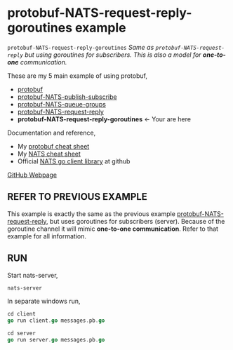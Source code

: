 # protobuf-NATS-request-reply-goroutines example

`protobuf-NATS-request-reply-goroutines` _Same as `protobuf-NATS-request-reply`
but using goroutines for subscribers.
This is also a model for **one-to-one** communication._

These are my 5 main example of using protobuf,

* [protobuf](https://github.com/JeffDeCola/my-go-examples/tree/master/messaging/protobuf)
* [protobuf-NATS-publish-subscribe](https://github.com/JeffDeCola/my-go-examples/tree/master/messaging/protobuf-NATS-publish-subscribe)
* [protobuf-NATS-queue-groups](https://github.com/JeffDeCola/my-go-examples/tree/master/messaging/protobuf-NATS-queue-groups)
* [protobuf-NATS-request-reply](https://github.com/JeffDeCola/my-go-examples/tree/master/messaging/protobuf-NATS-request-reply)
* **protobuf-NATS-request-reply-goroutines** <- Your are here

Documentation and reference,

* My [protobuf cheat sheet](https://github.com/JeffDeCola/my-cheat-sheets/tree/master/software/development/software-architectures/messaging/protobuf-cheat-sheet)
* My [NATS cheat sheet](https://github.com/JeffDeCola/my-cheat-sheets/tree/master/software/development/software-architectures/messaging/NATS-cheat-sheet)
* Official [NATS go client library](https://github.com/nats-io/nats.go)
  at github

[GitHub Webpage](https://jeffdecola.github.io/my-go-examples/)

## REFER TO PREVIOUS EXAMPLE

This example is exactly the same as the previous example
[protobuf-NATS-request-reply](https://github.com/JeffDeCola/my-go-examples/tree/master/messaging/protobuf-NATS-request-reply),
but uses goroutines for subscribers (server).
Because of the goroutine channel it will mimic
**one-to-one communication**.
Refer to that example for all information.

## RUN

Start nats-server,

```bash
nats-server
```

In separate windows run,

```go
cd client
go run client.go messages.pb.go
```

```go
cd server
go run server.go messages.pb.go
```
